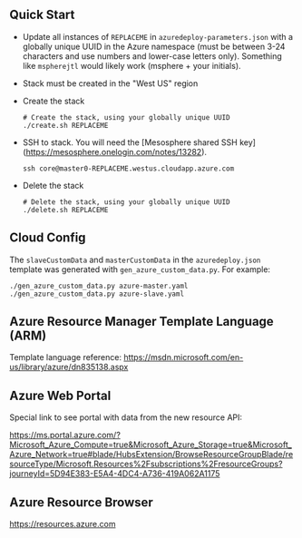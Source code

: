 ## Quick Start

- Update all instances of `REPLACEME` in `azuredeploy-parameters.json` with a
  globally unique UUID in the Azure namespace (must be between 3-24 characters
  and use numbers and lower-case letters only). Something like `mspherejtl`
  would likely work (msphere + your initials).

- Stack must be created in the "West US" region

- Create the stack

  ```
  # Create the stack, using your globally unique UUID
  ./create.sh REPLACEME
  ```

- SSH to stack. You will need the [Mesosphere shared SSH key]
  (https://mesosphere.onelogin.com/notes/13282).

  ```
  ssh core@master0-REPLACEME.westus.cloudapp.azure.com
  ```

- Delete the stack

  ```
  # Delete the stack, using your globally unique UUID
  ./delete.sh REPLACEME
  ```

## Cloud Config

The `slaveCustomData` and `masterCustomData` in the `azuredeploy.json` template
was generated with `gen_azure_custom_data.py`. For example:

  ```
  ./gen_azure_custom_data.py azure-master.yaml
  ./gen_azure_custom_data.py azure-slave.yaml
  ```

## Azure Resource Manager Template Language (ARM)

Template language reference:
https://msdn.microsoft.com/en-us/library/azure/dn835138.aspx

## Azure Web Portal

Special link to see portal with data from the new resource API:

https://ms.portal.azure.com/?Microsoft_Azure_Compute=true&Microsoft_Azure_Storage=true&Microsoft_Azure_Network=true#blade/HubsExtension/BrowseResourceGroupBlade/resourceType/Microsoft.Resources%2Fsubscriptions%2FresourceGroups?journeyId=5D94E383-E5A4-4DC4-A736-419A062A1175

## Azure Resource Browser

https://resources.azure.com
